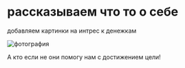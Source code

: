 # рассказываем что то  о себе 

добавляем картинки на интрес к денежкам

![фотография](https://i.pinimg.com/564x/fb/2a/bf/fb2abfeb49e2c829b5a8af5d4e4f4795.jpg)

А кто если не они помогу нам с достижением цели!
